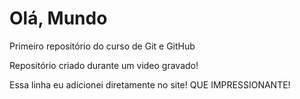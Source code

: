 # Olá, Mundo
 Primeiro repositório do curso de Git e GitHub

 Repositório criado durante um video gravado!

 Essa linha eu adicionei diretamente no site! QUE IMPRESSIONANTE!
